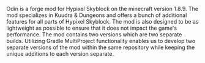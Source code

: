 Odin is a forge mod for Hypixel Skyblock on the minecraft version 1.8.9. The mod specializes in Kuudra & Dungeons and offers a bunch of additional features for all parts of Hypixel Skyblock. The mod is also designed to be as lightweight as possible to ensure that it does not impact the game's performance.
The mod contains two versions which are two separate builds. Utilizing Gradle MultiProject functionality enables us to develop two separate versions of the mod within the same repository while keeping the unique additions to each version separate.